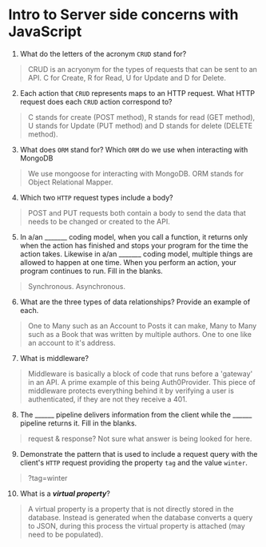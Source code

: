 # Intro to Server side concerns with JavaScript
01. What do the letters of the acronym `CRUD` stand for?

  > CRUD is an acryonym for the types of requests that can be sent to an API. C for Create, R for Read, U for Update and D for Delete.

02. Each action that `CRUD` represents maps to an HTTP request. What HTTP request does each `CRUD` action correspond to?

  > C stands for create (POST method), R stands for read (GET method), U stands for Update (PUT method) and D stands for delete (DELETE method).

03. What does `ORM` stand for? Which `ORM` do we use when interacting with MongoDB

  > We use mongoose for interacting with MongoDB. ORM stands for Object Relational Mapper.

04. Which two `HTTP` request types include a body?

  > POST and PUT requests both contain a body to send the data that needs to be changed or created to the API.

05. In a/an _______ coding model, when you call a function, it returns only when the action has finished and stops your program for the time the action takes. Likewise in a/an _______ coding model, multiple things are allowed to happen at one time. When you perform an action, your program continues to run.  Fill in the blanks.

  > Synchronous. Asynchronous.

06. What are the three types of data relationships? Provide an example of each.

  > One to Many such as an Account to Posts it can make, Many to Many such as a Book that was written by multiple authors. One to one like an account to it's address.

07. What is middleware?

  > Middleware is basically a block of code that runs before a 'gateway' in an API. A prime example of this being Auth0Provider. This piece of middleware protects everything behind it by verifying a user is authenticated, if they are not they receive a 401.

08. The ______ pipeline delivers information from the client while the ______ pipeline returns it. Fill in the blanks.

  > request & response? Not sure what answer is being looked for here.

09. Demonstrate the pattern that is used to include a request query with the client's `HTTP` request providing the property `tag` and the value `winter`.

  > ?tag=winter

10. What is a ***virtual property***?

  > A virtual property is a property that is not directly stored in the database. Instead is generated when the database converts a query to JSON, during this process the virtual property is attached (may need to be populated).
